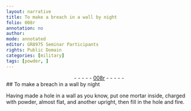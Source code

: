 ```yaml
---
layout: narrative
title: To make a breach in a wall by night
folio: 008r
annotation: no
author:
mode: annotated
editor: GR8975 Seminar Participants
rights: Public Domain
categories: [military]
tags: [powder, ]
---
```


 <div class="folio" align="center">- - - - - <a href="http://gallica.bnf.fr/ark:/12148/btv1b10500001g/f21.image" target="_blank">008r</a> - - - - - </div> 
## To make a breach in a wall by night

 
 <span class="activity"></span> Having made a hole in a wall as you know, put one mortar inside, charged with <span class="material">powder</span>, almost flat, and another upright, then fill in the hole and fire. 
 